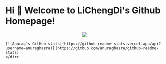 # Hi 🎉 Welcome to LiChengDi's Github Homepage!

<div align="center">
	<img src="https://metrics.lecoq.io/sun0225SUN?template=classic&config.timezone=Asia%2FShanghai">
</div>

<div>
	
	[![Anurag's GitHub stats](https://github-readme-stats.vercel.app/api?username=anuraghazra)](https://github.com/anuraghazra/github-readme-stats)
	</dir>
